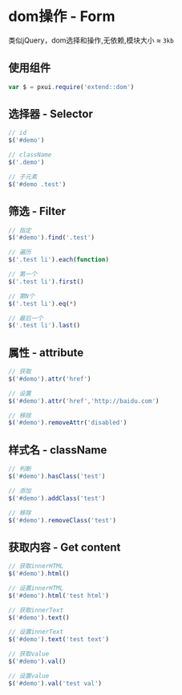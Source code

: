 # dom操作 - Form
类似jQuery，dom选择和操作,无依赖,模块大小 ≈ `3kb`
## 使用组件
``` javascript
var $ = pxui.require('extend::dom')
```

## 选择器 - Selector

``` javascript
// id
$('#demo')

// className
$('.demo')

// 子元素
$('#demo .test')
```

## 筛选 - Filter

``` javascript
// 指定
$('#demo').find('.test')

// 遍历
$('.test li').each(function)

// 第一个
$('.test li').first()

// 第N个
$('.test li').eq(*)

// 最后一个
$('.test li').last()
```

## 属性 - attribute

``` javascript
// 获取
$('#demo').attr('href')

// 设置
$('#demo').attr('href','http://baidu.com')

// 移除
$('#demo').removeAttr('disabled')

```
## 样式名 - className

``` javascript
// 判断
$('#demo').hasClass('test')

// 添加
$('#demo').addClass('test')

// 移除
$('#demo').removeClass('test')
```

## 获取内容 - Get content

``` javascript
// 获取innerHTML
$('#demo').html()

// 设置innerHTML
$('#demo').html('test html')

// 获取innerText
$('#demo').text()

// 设置innerText
$('#demo').text('test text')

// 获取value
$('#demo').val()

// 设置value
$('#demo').val('test val')
```